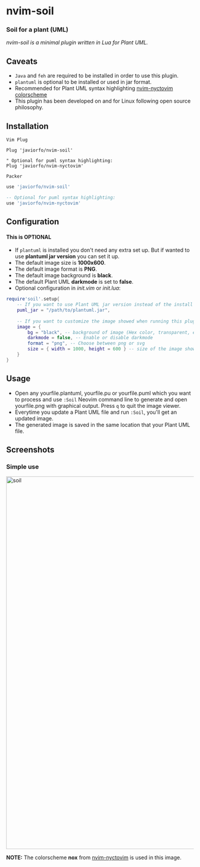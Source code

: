 # nvim-soil
### Soil for a plant (UML)
*nvim-soil is a minimal plugin written in Lua for Plant UML.*

## Caveats
- `Java` and `feh` are required to be installed in order to use this plugin.
- `plantuml` is optional to be installed or used in jar format.
- Recommended for Plant UML syntax highlighting [nvim-nyctovim colorscheme](https://github.com/javiorfo/nvim-nyctovim)
- This plugin has been developed on and for Linux following open source philosophy.

## Installation
`Vim Plug`
```vim
Plug 'javiorfo/nvim-soil'

" Optional for puml syntax highlighting:
Plug 'javiorfo/nvim-nyctovim'
```
`Packer`
```lua
use 'javiorfo/nvim-soil'

-- Optional for puml syntax highlighting:
use 'javiorfo/nvim-nyctovim'
```

## Configuration
#### This is OPTIONAL
- If `plantuml` is installed you don't need any extra set up. But if wanted to use **plantuml jar version** you can set it up.
- The default image size is **1000x600**.
- The default image format is **PNG**. 
- The default image background is **black**. 
- The default Plant UML **darkmode** is set to **false**. 
- Optional configuration in *init.vim* or *init.lua*:
```lua
require'soil'.setup{ 
    -- If you want to use Plant UML jar version instead of the install version
    puml_jar = "/path/to/plantuml.jar",
    
    -- If you want to customize the image showed when running this plugin
    image = {
        bg = "black", -- background of image (Hex color, transparent, etc.)
        darkmode = false, -- Enable or disable darkmode 
        format = "png", -- Choose between png or svg
        size = { width = 1000, height = 600 } -- size of the image showed
    }
}
```

## Usage
- Open any yourfile.plantuml, yourfile.pu or yourfile.puml which you want to process and use `:Soil` Neovim command line to generate and open yourfile.png with graphical output. Press `q` to quit the image viewer.
- Everytime you update a Plant UML file and run `:Soil`, you'll get an updated image.
- The generated image is saved in the same location that your Plant UML file.

## Screenshots
### Simple use

<img src="https://github.com/javiorfo/img/blob/master/nvim-soil/soil2.gif?raw=true" alt="soil" style="width:1000px;"/>

**NOTE:** The colorscheme **nox** from [nvim-nyctovim](https://github.com/javiorfo/nvim-nyctovim) is used in this image.
